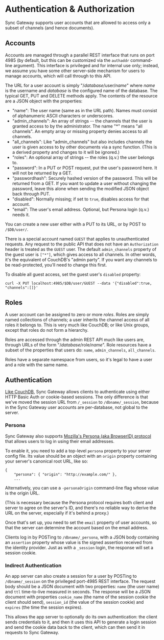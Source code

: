 
# Authentication & Authorization

Sync Gateway supports user accounts that are allowed to access only a subset of channels (and hence documents).

## Accounts

Accounts are managed through a parallel REST interface that runs on port 4985 (by default, but this can be customized via the `authaddr` command-line argument). This interface is privileged and for internal use only; instead, we assume you have some other server-side mechanism for users to manage accounts, which will call through to this API.

The URL for a user account is simply "/_database_/user/_name_" where _name_ is the username and _database_ is the configured name of the database. The typical GET, PUT and DELETE methods apply. The contents of the resource are a JSON object with the properties:

* "name": The user name (same as in the URL path). Names must consist of alphanumeric ASCII characters or underscores.
* "admin_channels": An array of strings -- the channels that the user is granted access to by the administrator. The name "*" means "all channels". An empty array or missing property denies access to all channels.
* "all_channels": Like "admin_channels" but also includes channels the user is given access to by other documents via a sync function. (This is a derived property and changes to it will be ignored.)
* "roles": An optional array of strings -- the roles (q.v.) the user belongs to.
* "password": In a PUT or POST request, put the user's password here. It will not be returned by a GET.
* "passwordhash": Securely hashed version of the password. This will be returned from a GET. If you want to update a user without changing the password, leave this alone when sending the modified JSON object back through PUT.
* "disabled": Normally missing; if set to `true`, disables access for that account.
* "email": The user's email address. Optional, but Persona login (q.v.) needs it.

You can create a new user either with a PUT to its URL, or by POST to `/$DB/user/`.

There is a special account named `GUEST` that applies to unauthenticated requests. Any request to the public API that does not have an `Authorization` header is treated as the `GUEST` user. The default `admin_channels` property of the guest user is `["*"]`, which gives access to all channels. In other words, it's the equivalent of CouchDB's "admin party". If you want any channels to be read-protected, you'll need to change this first.

To disable all guest access, set the guest user's `disabled` property:

    curl -X PUT localhost:4985/$DB/user/GUEST --data '{"disabled":true, "channels":[]}'

## Roles

A user account can be assigned to zero or more _roles_. Roles are simply named collections of channels; a user inherits the channel access of all roles it belongs to. This is very much like CouchDB; or like Unix groups, except that roles do not form a hierarchy.

Roles are accessed through the admin REST API much like users are, through URLs of the form "/_database_/role/_name_". Role resources have a subset of the properties that users do: `name`, `admin_channels`, `all_channels`.

Roles have a separate namespace from users, so it's legal to have a user and a role with the same name.

## Authentication

[Like CouchDB](http://wiki.apache.org/couchdb/Session_API), Sync Gateway allows clients to authenticate using either HTTP Basic Auth or cookie-based sessions. The only difference is that we've moved the session URL from `/_session` to `/dbname/_session`, because in the Sync Gateway user accounts are per-database, not global to the server.

### Persona

Sync Gateway also supports [Mozilla's Persona (aka BrowserID) protocol](https://developer.mozilla.org/en-US/docs/persona) that allows users to log in using their email addresses.

To enable it, you need to add a top-level `persona` property to your server config file. Its value should be an object with an `origin` property containing your server's canonical root URL, like so:

    {
        "persona": { "origin": "http://example.com/" },
        ...

Alternatively, you can use a `-personaOrigin` command-line flag whose value is the origin URL.

(This is necessary because the Persona protocol requires both client and server to agree on the server's ID, and there's no reliable way to derive the URL on the server, especially if it's behind a proxy.)

Once that's set up, you need to set the `email` property of user accounts, so that the server can determine the account based on the email address.

Clients log in by POSTing to `/dbname/_persona`, with a JSON body containing an `assertion` property whose value is the signed assertion received from the identity provider. Just as with a `_session` login, the response will set a session cookie.

### Indirect Authentication

An app server can also create a session for a user by POSTing to `/dbname/_session` on the privileged port-4985 REST interface. The request body should be a JSON document with two properties: `name` (the user name) and `ttl` time-to-live measured in seconds. The response will be a JSON document with properties `cookie_name` (the name of the session cookie the client should send), `session_id` (the value of the session cookie) and `expires` (the time the session expires).

This allows the app server to optionally do its own authentication: the client sends credentials to it, and then it uses this API to generate a login session and send the cookie data back to the client, which can then send it in requests to Sync Gateway.


